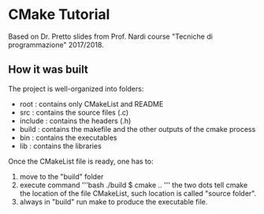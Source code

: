 # CMake Tutorial

Based on Dr. Pretto slides from Prof. Nardi course "Tecniche
di programmazione" 2017/2018.

## How it was built
The project is well-organized into folders:
* root : contains only CMakeList and README
* src : contains the source files (.c)
* include : contains the headers (.h)
* build : contains the makefile and the other outputs of the cmake process
* bin : contains the executables
* lib : contains the libraries

Once the CMakeList file is ready, one has to:
1. move to the "build" folder
2. execute command
    '''bash
    ./build $ cmake ..
    '''
    the two dots tell cmake the location of the file CMakeList, such location is called "source folder".
3. always in "build" run make to produce the executable file.
